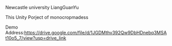 Newcastle university LiangGuanYu

This Unity Porject of monocropmadess

Demo Address:https://drive.google.com/file/d/1JGDMthv392Qw9DbHDnebq3MSAt10o5_7/view?usp=drive_link
